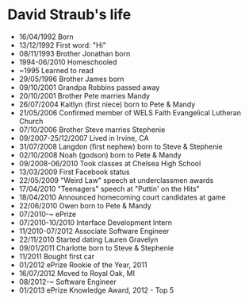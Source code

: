 David Straub's life
===============

- 16/04/1992 Born
- 13/12/1992 First word: "Hi"
- 08/11/1993 Brother Jonathan born
- 1994-06/2010 Homeschooled
- ~1995 Learned to read
- 29/05/1996 Brother James born
- 09/10/2001 Grandpa Robbins passed away
- 20/10/2001 Brother Pete marries Mandy
- 26/07/2004 Kaitlyn (first niece) born to Pete & Mandy
- 21/05/2006 Confirmed member of WELS Faith Evangelical Lutheran Church
- 07/10/2006 Brother Steve marries Stephenie
- 09/2007-25/12/2007 Lived in Irvine, CA
- 31/07/2008 Langdon (first nephew) born to Steve & Stephenie
- 02/10/2008 Noah (godson) born to Pete & Mandy
- 09/2008-06/2010 Took classes at Chelsea High School
- 13/03/2009 First Facebook status
- 22/05/2009 "Weird Law" speech at underclassmen awards
- 17/04/2010 "Teenagers" speech at "Puttin' on the Hits"
- 18/04/2010 Announced homecoming court candidates at game
- 22/06/2010 Owen born to Pete & Mandy
- 07/2010-~ ePrize
- 07/2010-10/2010 Interface Development Intern
- 11/2010-07/2012 Associate Software Engineer
- 22/11/2010 Started dating Lauren Gravelyn
- 09/01/2011 Charlotte born to Steve & Stephenie
- 11/2011 Bought first car
- 01/2012 ePrize Rookie of the Year, 2011
- 16/07/2012 Moved to Royal Oak, MI
- 08/2012-~ Software Engineer
- 01/2013 ePrize Knowledge Award, 2012 - Top 5

